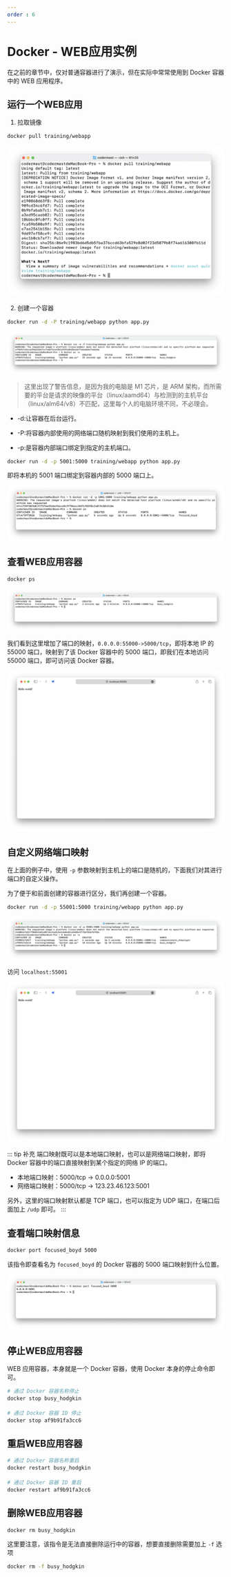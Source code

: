 ```yaml
---
order : 6
---
```

# Docker - WEB应用实例

在之前的章节中，仅对普通容器进行了演示，但在实际中常常使用到 Docker 容器中的 WEB 应用程序。


## 运行一个WEB应用


1. 拉取镜像

```sh
docker pull training/webapp
```
![](../../../assets/docker-web-containers/2024-01-15-23-24-22.png)

2. 创建一个容器

```sh
docker run -d -P training/webapp python app.py
```

![](../../../assets/docker-web-containers/2024-01-15-23-25-17.png)

> 这里出现了警告信息，是因为我的电脑是 M1 芯片，是 ARM 架构，而所需要的平台是请求的映像的平台（linux/aamd64）与检测到的主机平台（linux/alm64/v8）不匹配，这里每个人的电脑环境不同，不必理会。

- -d:让容器在后台运行。

- -P:将容器内部使用的网络端口随机映射到我们使用的主机上。
- -p:是容器内部端口绑定到指定的主机端口。

```sh
docker run -d -p 5001:5000 training/webapp python app.py
```

即将本机的 5001 端口绑定到容器内部的 5000 端口上。

![](../../../assets/docker-web-containers/2024-01-18-23-38-50.png)

## 查看WEB应用容器

```sh
docker ps
```

![](../../../assets/docker-web-containers/2024-01-15-23-27-37.png)

我们看到这里增加了端口的映射，`0.0.0.0:55000->5000/tcp`，即将本地 IP 的 55000 端口，映射到了该 Docker 容器中的 5000 端口，即我们在本地访问 55000 端口，即可访问该 Docker 容器。

![](../../../assets/docker-web-containers/2024-01-15-23-37-47.png)

## 自定义网络端口映射

在上面的例子中，使用 `-p` 参数映射到主机上的端口是随机的，下面我们对其进行端口的自定义操作。

为了便于和前面创建的容器进行区分，我们再创建一个容器。

```sh
docker run -d -p 55001:5000 training/webapp python app.py
```

![](../../../assets/docker-web-containers/2024-01-15-23-35-33.png)

访问 `localhost:55001`

![](../../../assets/docker-web-containers/2024-01-15-23-38-01.png)

::: tip 补充
端口映射既可以是本地端口映射，也可以是网络端口映射，即将 Docker 容器中的端口直接映射到某个指定的网络 IP 的端口。

- 本地端口映射：5000/tcp -> 0.0.0.0:5001
- 网络端口映射：5000/tcp -> 123.23.46.123:5001

另外，这里的端口映射默认都是 TCP 端口，也可以指定为 UDP 端口，在端口后面加上 `/udp` 即可。
:::

## 查看端口映射信息

```sh
docker port focused_boyd 5000
```

该指令即查看名为 `focused_boyd` 的 Docker 容器的 5000 端口映射到什么位置。

![](../../../assets/docker-web-containers/2024-01-18-23-47-46.png)


## 停止WEB应用容器

WEB 应用容器，本身就是一个 Docker 容器，使用 Docker 本身的停止命令即可。

```sh
# 通过 Docker 容器名称停止
docker stop busy_hodgkin

# 通过 Docker 容器 ID 停止
docker stop af9b91fa3cc6
```

## 重启WEB应用容器

```sh
# 通过 Docker 容器名称重启
docker restart busy_hodgkin

# 通过 Docker 容器 ID 重启
docker restart af9b91fa3cc6
```

## 删除WEB应用容器

```sh
docker rm busy_hodgkin
```

这里要注意，该指令是无法直接删除运行中的容器，想要直接删除需要加上 `-f` 选项

```sh
docker rm -f busy_hodgkin
```
